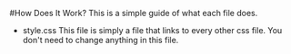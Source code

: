 #How Does It Work?
This is a simple guide of what each file does.

- style.css
This file is simply a file that links to every other css file.  You don't need to change anything in this file.

